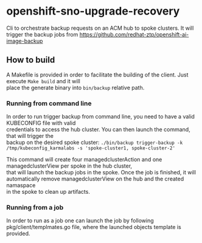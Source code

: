 # openshift-sno-upgrade-recovery

Cli to orchestrate backup requests on an ACM hub to spoke clusters. It will trigger the backup jobs from <https://github.com/redhat-ztp/openshift-ai-image-backup>

## How to build

A Makefile is provided in order to facilitate the building of the client. Just execute `Make build` and it will  
place the generate binary into `bin/backup` relative path.

### Running from command line

In order to run trigger backup from command line, you need to have a valid KUBECONFIG file with valid  
credentials to access the hub cluster. You can then launch the command, that will trigger the  
backup on the desired spoke cluster:
`./bin/backup trigger-backup -k /tmp/kubeconfig_karmalabs -s 'spoke-cluster1, spoke-cluster-2'`

This command will create four managedclusterAction and one managedclusterView per spoke in the hub cluster,  
that will launch the backup jobs in the spoke.
Once the job is finished, it will automatically remove managedclusterView on the hub and the created namaspace  
in the spoke to clean up artifacts.

### Running from a job

In order to run as a job one can launch the job by following pkg/client/templmates.go file, where the launched
 objects template is provided.  
  